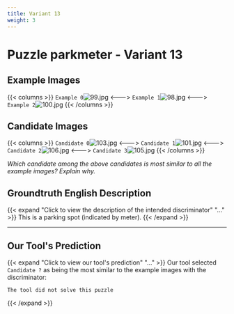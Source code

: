 ```yaml
---
title: Variant 13
weight: 3
---
```


# Puzzle parkmeter - Variant 13

## Example Images
{{< columns >}}
`Example 0`![99.jpg](/natscene-data/images/99.jpg)
<--->
`Example 1`![98.jpg](/natscene-data/images/98.jpg)
<--->
`Example 2`![100.jpg](/natscene-data/images/100.jpg)
{{< /columns >}}

## Candidate Images
{{< columns >}}
`Candidate 0`![103.jpg](/natscene-data/images/103.jpg)
<--->
`Candidate 1`![101.jpg](/natscene-data/images/101.jpg)
<--->
`Candidate 2`![106.jpg](/natscene-data/images/106.jpg)
<--->
`Candidate 3`![105.jpg](/natscene-data/images/105.jpg)
{{< /columns >}}

*Which candidate among the above candidates is most similar to all the example images? Explain why.*

## Groundtruth English Description

{{< expand "Click to view the description of the intended discriminator" "..." >}}
This is a parking spot (indicated by meter).
{{< /expand >}}

---



## Our Tool's Prediction

{{< expand "Click to view our tool's prediction" "..." >}}
Our tool selected `Candidate ?` as being the most similar to the example images with the discriminator:
```plaintext
The tool did not solve this puzzle
```
{{< /expand >}}
